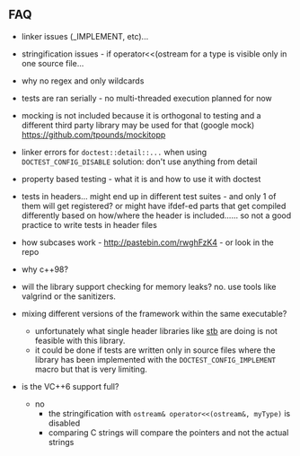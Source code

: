 ## FAQ

- linker issues (_IMPLEMENT, etc)...

- stringification issues - if operator<<(ostream for a type is visible only in one source file...

- why no regex and only wildcards

- tests are ran serially - no multi-threaded execution planned for now 

- mocking is not included because it is orthogonal to testing and a different third party library may be used for that (google mock)
https://github.com/tpounds/mockitopp

- linker errors for ```doctest::detail::...``` when using ```DOCTEST_CONFIG_DISABLE```
    solution: don't use anything from detail

- property based testing - what it is and how to use it with doctest

- tests in headers... might end up in different test suites - and only 1 of them will get registered? or might have ifdef-ed parts that get compiled differently based on how/where the header is included...... so not a good practice to write tests in header files

- how subcases work - http://pastebin.com/rwghFzK4 - or look in the repo

- why c++98?

- will the library support checking for memory leaks? no. use tools like valgrind or the sanitizers.

- mixing different versions of the framework within the same executable?
    - unfortunately what single header libraries like [stb](https://github.com/nothings/stb) are doing is not feasible with this library.
    - it could be done if tests are written only in source files where the library has been implemented with the ```DOCTEST_CONFIG_IMPLEMENT``` macro but that is very limiting.

- is the VC++6 support full?
    - no
        - the stringification with ```ostream& operator<<(ostream&, myType)``` is disabled
        - comparing C strings will compare the pointers and not the actual strings